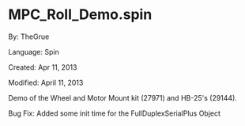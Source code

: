 # MPC_Roll_Demo.spin

By: TheGrue

Language: Spin

Created: Apr 11, 2013

Modified: April 11, 2013

Demo of the Wheel and Motor Mount kit (27971) and HB-25's (29144).

Bug Fix: Added some init time for the FullDuplexSerialPlus Object

